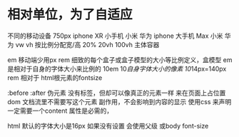 # 相对单位，为了自适应
   不同的移动设备
   750px
   iphone XR 小手机
   小米 华为
   iphone 大手机 Max
   小米 华为
   vw vh 按比例分配宽/高 20% 20vh 100vh 主体容器

   em 移动端少用px rem 细致的每个盒子或盒子模型的大小等比例定义，盒模型
   em 是相对于自身的字体大小来比例的
   10em 10*自身字体大小的像素 10*14px=140px
   rem 相对于 html根元素的fontsize


   :before :after 伪元素
   没有标签，但却可以像真正的元素一样 来在页面上占位置
   dom 文档流里不需要写这个元素 副作用，不会影响到内容的显示
   使用css 来声明 一定需要一个content 属性是必需的，

   html 默认的字体大小是16px 
   如果没有设置 会使用父级 或body font-size
   
